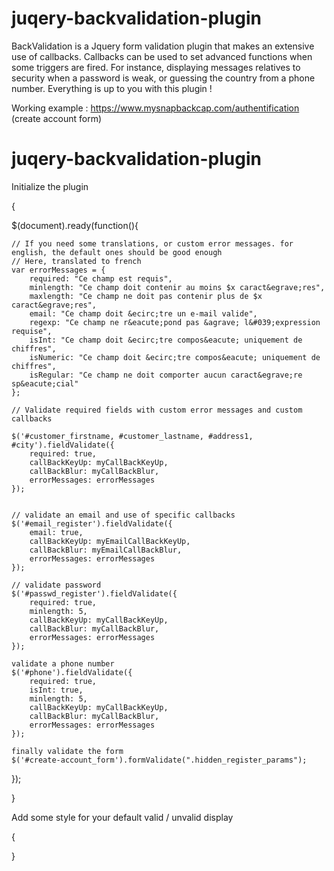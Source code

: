 juqery-backvalidation-plugin
============================

BackValidation is a Jquery form validation plugin that makes an extensive use of callbacks.
Callbacks can be used to set advanced functions when some triggers are fired. For instance, displaying messages relatives to security when a password is weak, or guessing the country from a phone number. Everything is up to you with this plugin !

Working example : https://www.mysnapbackcap.com/authentification (create account form)

juqery-backvalidation-plugin
============================

Initialize the plugin

{

$(document).ready(function(){
	
	// If you need some translations, or custom error messages. for english, the default ones should be good enough
	// Here, translated to french
	var errorMessages = {
        required: "Ce champ est requis",
        minlength: "Ce champ doit contenir au moins $x caract&egrave;res",
        maxlength: "Ce champ ne doit pas contenir plus de $x caract&egrave;res",
        email: "Ce champ doit &ecirc;tre un e-mail valide",
        regexp: "Ce champ ne r&eacute;pond pas &agrave; l&#039;expression requise",
        isInt: "Ce champ doit &ecirc;tre compos&eacute; uniquement de chiffres",
        isNumeric: "Ce champ doit &ecirc;tre compos&eacute; uniquement de chiffres",
        isRegular: "Ce champ ne doit comporter aucun caract&egrave;re sp&eacute;cial"
    };
    
    // Validate required fields with custom error messages and custom callbacks
    
	$('#customer_firstname, #customer_lastname, #address1, #city').fieldValidate({
		required: true,
		callBackKeyUp: myCallBackKeyUp,
		callBackBlur: myCallBackBlur,
		errorMessages: errorMessages
	});
	
	
	// validate an email and use of specific callbacks
	$('#email_register').fieldValidate({
		email: true,
		callBackKeyUp: myEmailCallBackKeyUp,
		callBackBlur: myEmailCallBackBlur,
		errorMessages: errorMessages
	});
	
    // validate password
	$('#passwd_register').fieldValidate({
		required: true,
		minlength: 5,
		callBackKeyUp: myCallBackKeyUp,
		callBackBlur: myCallBackBlur,
		errorMessages: errorMessages
	});
	
    validate a phone number
	$('#phone').fieldValidate({
		required: true,
		isInt: true,
		minlength: 5,
		callBackKeyUp: myCallBackKeyUp,
		callBackBlur: myCallBackBlur,
		errorMessages: errorMessages
	});
	
	finally validate the form
	$('#create-account_form').formValidate(".hidden_register_params");
});

}


Add some style for your default valid / unvalid display

{

<style>
.valid {
	border-color: green;
}

.invalid {
	border-color: red;
}
</style>

}
